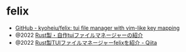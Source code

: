 # felix

- [GitHub - kyoheiu/felix: tui file manager with vim-like key mapping](https://github.com/kyoheiu/felix)
- @2022 [Rust製・自作tuiファイルマネージャーの紹介](https://zenn.dev/kyoheiu/articles/85a2ff86a146b6)
- @2022 [Rust製TUIファイルマネージャーfelixを紹介 - Qiita](https://qiita.com/GreasySlug/items/147d572a3d055f73b26f)
